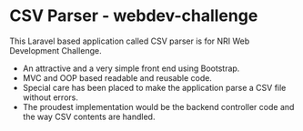 # CSV Parser - webdev-challenge
This Laravel based application called CSV parser is for NRI Web Development Challenge.

- An attractive and a very simple front end using Bootstrap.
- MVC and OOP based readable and reusable code.
- Special care has been placed to make the application parse a CSV file without errors.
- The proudest implementation would be the backend controller code and the way CSV contents are handled. 



